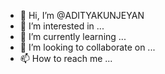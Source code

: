 - 👋 Hi, I’m @ADITYAKUNJEYAN
- 👀 I’m interested in ...
- 🌱 I’m currently learning ...
- 💞️ I’m looking to collaborate on ...
- 📫 How to reach me ...

<!---
ADITYAKUNJEYAN/ADITYAKUNJEYAN is a ✨ special ✨ repository because its `README.md` (this file) appears on your GitHub profile.
You can click the Preview link to take a look at your changes.
--->
